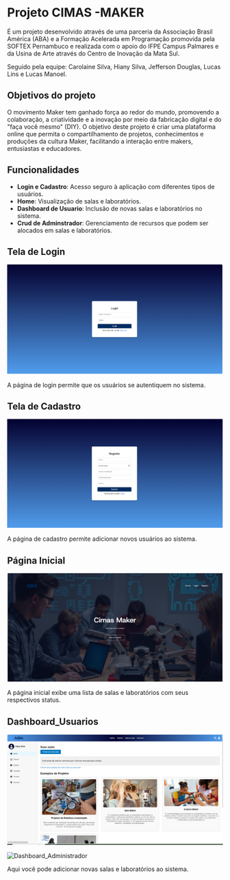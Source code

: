 # Projeto CIMAS -MAKER

É um projeto desenvolvido através de uma parceria da Associação Brasil América (ABA) e a Formação Acelerada em Programação promovida pela SOFTEX Pernambuco e realizada com o apoio do IFPE Campus Palmares e da Usina de Arte através do Centro de Inovação da Mata Sul.

Seguido pela equipe: Carolaine Silva, Hiany Silva, Jefferson Douglas, Lucas Lins e Lucas Manoel.

## Objetivos do projeto
O movimento Maker tem ganhado força ao redor do mundo, promovendo a colaboração, a criatividade e a inovação por meio da fabricação digital e do "faça você mesmo" (DIY). O objetivo deste projeto é criar uma plataforma online que permita o compartilhamento de projetos, conhecimentos e produções da cultura Maker, facilitando a interação entre makers, entusiastas e educadores.

## Funcionalidades

- **Login e Cadastro**: Acesso seguro à aplicação com diferentes tipos de usuários.
- **Home**: Visualização de salas e laboratórios.
- **Dashboard de Usuario**: Inclusão de novas salas e laboratórios no sistema.
- **Crud de Adminstrador**: Gerenciamento de recursos que podem ser alocados em salas e laboratórios.


## Tela de Login

![Tela de Login](./docs/login.png)

A página de login permite que os usuários se autentiquem no sistema.

## Tela de Cadastro

![Tela de Cadastro](./docs/registro.png)

A página de cadastro permite adicionar novos usuários ao sistema.

## Página Inicial

![Página Inicial](./docs/home.png)

A página inicial exibe uma lista de salas e laboratórios com seus respectivos status.

## Dashboard_Usuarios

![Dashboard_Usuarios](./docs/Dashboard_Usuarios.png)

![Dashboard_Administrador](./docs/Dashboard_Administrador.png)

Aqui você pode adicionar novas salas e laboratórios ao sistema.



